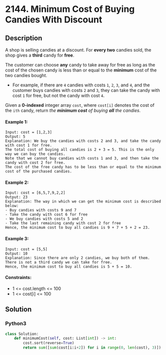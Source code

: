 # 2144. Minimum Cost of Buying Candies With Discount


## Description
A shop is selling candies at a discount. For **every two** candies sold, the shop gives a **third** candy for **free**.

The customer can choose **any** candy to take away for free as long as the cost of the chosen candy is less than or equal to the **minimum** cost of the two candies bought.

-   For example, if there are `4` candies with costs `1`, `2`, `3`, and `4`, and the customer buys candies with costs `2` and `3`, they can take the candy with cost `1` for free, but not the candy with cost `4`.

Given a **0-indexed** integer array `cost`, where `cost[i]` denotes the cost of the `ith` candy, return *the **minimum cost** of buying **all** the candies*.

#### Example 1:
```
Input: cost = [1,2,3]
Output: 5
Explanation: We buy the candies with costs 2 and 3, and take the candy with cost 1 for free.
The total cost of buying all candies is 2 + 3 = 5. This is the only way we can buy the candies.
Note that we cannot buy candies with costs 1 and 3, and then take the candy with cost 2 for free.
The cost of the free candy has to be less than or equal to the minimum cost of the purchased candies.
```

#### Example 2:
```
Input: cost = [6,5,7,9,2,2]
Output: 23
Explanation: The way in which we can get the minimum cost is described below:
- Buy candies with costs 9 and 7
- Take the candy with cost 6 for free
- We buy candies with costs 5 and 2
- Take the last remaining candy with cost 2 for free
Hence, the minimum cost to buy all candies is 9 + 7 + 5 + 2 = 23.
```

#### Example 3:
```
Input: cost = [5,5]
Output: 10
Explanation: Since there are only 2 candies, we buy both of them. There is not a third candy we can take for free.
Hence, the minimum cost to buy all candies is 5 + 5 = 10.
```

#### Constraints:
- 1 <= cost.length <= 100
- 1 <= cost[i] <= 100


## Solution

### Python3
```python
class Solution:
    def minimumCost(self, cost: List[int]) -> int:
        cost.sort(reverse=True)
        return sum([sum(cost[i:i+2]) for i in range(0, len(cost), 3)])
```
